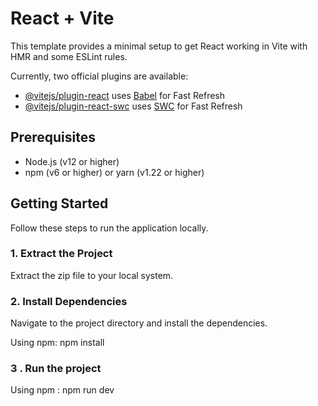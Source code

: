 # React + Vite

This template provides a minimal setup to get React working in Vite with HMR and some ESLint rules.

Currently, two official plugins are available:

- [@vitejs/plugin-react](https://github.com/vitejs/vite-plugin-react/blob/main/packages/plugin-react/README.md) uses [Babel](https://babeljs.io/) for Fast Refresh
- [@vitejs/plugin-react-swc](https://github.com/vitejs/vite-plugin-react-swc) uses [SWC](https://swc.rs/) for Fast Refresh


## Prerequisites

- Node.js (v12 or higher)
- npm (v6 or higher) or yarn (v1.22 or higher)

## Getting Started

Follow these steps to run the application locally.

### 1. Extract the Project

Extract the zip  file to your local system.

### 2. Install Dependencies

Navigate to the project directory and install the dependencies.

Using npm: npm install

### 3 . Run the project 
Using npm : npm run dev


